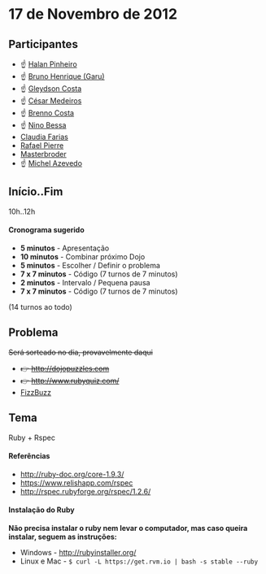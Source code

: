 17 de Novembro de 2012
===

Participantes
---

* :point_up: [Halan Pinheiro](http://github.com/halan)
* :point_up: [Bruno Henrique (Garu)](http://github.com/brunohenrique)
* :point_up: [Gleydson Costa](http://github.com/costalince)
* :point_up: [César Medeiros](http://github.com/cesarmedeiros)
* :point_up: [Brenno Costa](http://github.com/brennovich)
* :point_up: [Nino Bessa](http://github.com/ninobessa)
* [Claudia Farias](http://github.com/krawdyah)
* [Rafael Pierre](https://github.com/RPierre)
* [Masterbroder](https://github.com/masterbroder)
* :point_up: [Michel Azevedo](https://github.com/michelsazevedo)

Início..Fim
---

10h..12h

#### Cronograma sugerido

* **5  minutos** - Apresentação
* **10 minutos** - Combinar próximo Dojo
* **5  minutos** - Escolher / Definir o problema
* **7 x 7 minutos** - Código (7 turnos de 7 minutos)
* **2  minutos** - Intervalo / Pequena pausa
* **7 x 7 minutos** - Código (7 turnos de 7 minutos)

(14 turnos ao todo)
 

Problema
---

<del>Será sorteado no dia, provavelmente daqui</del>

* <del>:point_right:  http://dojopuzzles.com</del>
* <del>:point_right: http://www.rubyquiz.com/</del>
* [FizzBuzz](http://dojopuzzles.com/problemas/exibe/fizzbuzz/)

Tema
---

Ruby + Rspec

#### Referências

* http://ruby-doc.org/core-1.9.3/
* https://www.relishapp.com/rspec
* http://rspec.rubyforge.org/rspec/1.2.6/
 
#### Instalação do Ruby

**Não precisa instalar o ruby nem levar o computador, mas caso queira instalar, seguem as instruções:**

* Windows - http://rubyinstaller.org/
* Linux e Mac - `$ curl -L https://get.rvm.io | bash -s stable --ruby`


